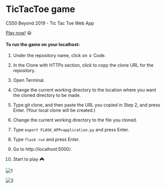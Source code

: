 # TicTacToe game

CS50 Beyond 2019 - Tic Tac Toe Web App

[Play now!](https://avital-tictactoe-game.herokuapp.com/ "Play now!")  :smiley:

#### To run the game on your localhost:

1. Under the repository name, click on &darr; Code.

2. In the Clone with HTTPs section, click to copy the clone URL for the repository.

3. Open Terminal.

4. Change the current working directory to the location where you want the cloned directory to be made.

5. Type git clone, and then paste the URL you copied in Step 2, and press Enter. (Your local clone will be created.)

6. Change the current working directory to the file you cloned.

7. Type `export FLASK_APP=application.py` and press Enter.

8. Type `flask run` and press Enter.

9. Go to http://localhost:5000/.

10. Start to play :video_game:




![1](https://user-images.githubusercontent.com/57085913/94795809-8f82af80-03e6-11eb-9474-cd920e015f76.png)




  ![2](https://user-images.githubusercontent.com/57085913/94795882-a88b6080-03e6-11eb-93d6-7b41b5fb329c.png)





